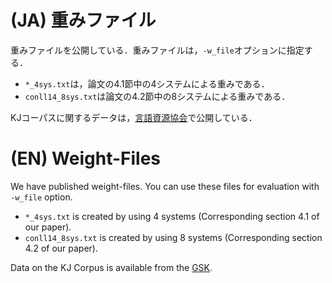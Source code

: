 # (JA) 重みファイル

重みファイルを公開している．重みファイルは，`-w_file`オプションに指定する．

* `*_4sys.txt`は，論文の4.1節中の4システムによる重みである．
* `conll14_8sys.txt`は論文の4.2節中の8システムによる重みである．

KJコーパスに関するデータは，[言語資源協会](https://www.gsk.or.jp/catalog/gsk2020-f)で公開している．

# (EN) Weight-Files

We have published weight-files. You can use these files for evaluation with `-w_file` option.

* `*_4sys.txt` is created by using 4 systems (Corresponding section 4.1 of our paper).
* `conll14_8sys.txt` is created by using 8 systems (Corresponding section 4.2 of our paper).

Data on the KJ Corpus is available from the [GSK](https://www.gsk.or.jp/en/catalog/gsk2020-f).




